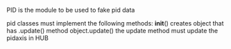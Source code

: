 PID is the module to be used to fake pid data

pid classes must implement the following methods:
  __init__()    creates object that has .update() method
  object.update()   the update method must update the pidaxis in HUB

